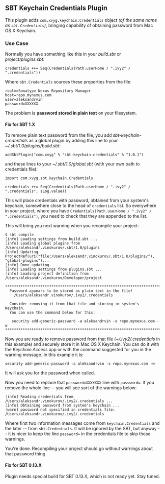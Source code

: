 ## SBT Keychain Credentials Plugin

This plugin adds `com.xvyg.keychain.Credentials` object _(of the same name as `sbt.Credentials`)_,
bringing capability of obtaining password from Mac OS X Keychain.

### Use Case

Normally you have something like this in your _build.sbt_ or _project/plugins.sbt_:

    credentials ++= Seq(Credentials(Path.userHome / ".ivy2" / ".credentials"))
    
Where `sbt.Credentials` sources these properties from the file:

    realm=Sonatype Nexus Repository Manager
    host=repo.mynexus.com
    user=aleksandrvin
    password=XXXXXX

The problem is **password stored in plain text** on your filesystem. 

#### Fix for SBT 1.X

To remove plain text password from the file, you add _sbt-keychain-credentials_ as
a global plugin by adding this line to your _~/.sbt/1.0/plugins/build.sbt_:
                 
    addSbtPlugin("com.xvyg" % "sbt-keychain-credentials" % "1.0.1")
    
and these lines to your _~/.sbt/1.0/global.sbt_ (with your own path to credentials file):

    import com.xvyg.sbt.keychain.Credentials

    credentials ++= Seq(Credentials(Path.userHome / ".ivy2" / ".credentials", sLog.value))

This will place credentials with password, obtained from your system's keychain, somewhere
close to the head of `credentials` list. So everywhere in your project, where you have
`Credentials(Path.userHome / ".ivy2" / ".credentials")`, you need to check that they
are appended to the list.

This will bring you next warning when you recompile your project:

    $ sbt compile
    [info] Loading settings from build.sbt ...
    [info] Loading global plugins from /Users/aleksandr.vinokurov/.sbt/1.0/plugins
    [info] Updating ProjectRef(uri("file:/Users/aleksandr.vinokurov/.sbt/1.0/plugins/"), "global-plugins")...
    [info] Done updating.
    [info] Loading settings from plugins.sbt ...
    [info] Loading project definition from /Users/aleksandr.vinokurov/Developer/project
    
    ************************************************************************
      Password appears to be stored as plain text in the file!
        /Users/aleksandr.vinokurov/.ivy2/.credentials
    
      Consider removing it from that file and storing in system's Keychain.
      You can use the command below for this:
    
       security add-generic-password -a aleksandrvin -s repo.mynexus.com -w
    ************************************************************************
    
Now you are ready to remove password from that file (_~/.ivy2/.credentials_ in this
example) and securely store it in Mac OS X Keychain. You can do it with the
_Keychain Access_ app or with the command suggested for you in the warning message. In this
example it is:

    security add-generic-password -a aleksandrvin -s repo.mynexus.com -w
    
It will ask you for the password when called.

Now you need to replace that `password=XXXXXXX` line with `password=`. If you remove the
whole line -- you will see sort of the warnings below:

    [info] Reading credentials from /Users/aleksandr.vinokurov/.ivy2/.credentials ...
    [info] Obtaining password from system's keychain ...
    [warn] password not specified in credentials file: /Users/aleksandr.vinokurov/.ivy2/.credentials

Where first two information messages come from `keychain.Credentials` and the later --
from `sbt.Credentials`. It will be ignored by the SBT, but anyway -- it is nicer to keep
the line `password=` in the credentials file to skip those warnings.

You're done. Recompiling your project should go without warnings about that password thing.

#### Fix for SBT 0.13.X

Plugin needs special build for SBT 0.13.X, which is not ready yet. Stay tuned.
